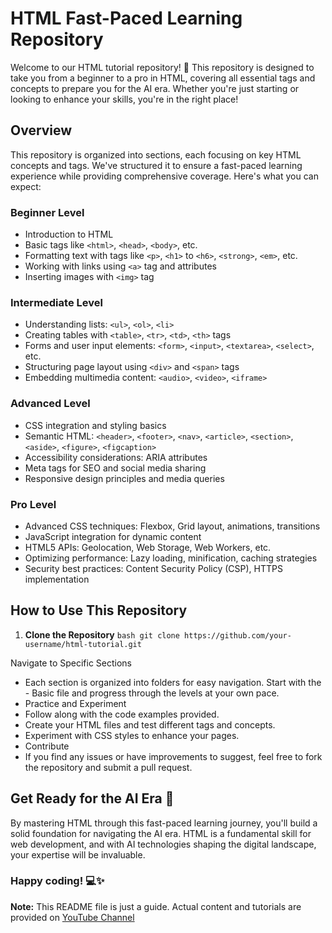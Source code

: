 # HTML Fast-Paced Learning Repository

Welcome to our HTML tutorial repository! 🚀 This repository is designed to take you from a beginner to a pro in HTML, covering all essential tags and concepts to prepare you for the AI era. Whether you're just starting or looking to enhance your skills, you're in the right place!

## Overview

This repository is organized into sections, each focusing on key HTML concepts and tags. We've structured it to ensure a fast-paced learning experience while providing comprehensive coverage. Here's what you can expect:

### Beginner Level
- Introduction to HTML
- Basic tags like `<html>`, `<head>`, `<body>`, etc.
- Formatting text with tags like `<p>`, `<h1>` to `<h6>`, `<strong>`, `<em>`, etc.
- Working with links using `<a>` tag and attributes
- Inserting images with `<img>` tag

### Intermediate Level
- Understanding lists: `<ul>`, `<ol>`, `<li>`
- Creating tables with `<table>`, `<tr>`, `<td>`, `<th>` tags
- Forms and user input elements: `<form>`, `<input>`, `<textarea>`, `<select>`, etc.
- Structuring page layout using `<div>` and `<span>` tags
- Embedding multimedia content: `<audio>`, `<video>`, `<iframe>`

### Advanced Level
- CSS integration and styling basics
- Semantic HTML: `<header>`, `<footer>`, `<nav>`, `<article>`, `<section>`, `<aside>`, `<figure>`, `<figcaption>`
- Accessibility considerations: ARIA attributes
- Meta tags for SEO and social media sharing
- Responsive design principles and media queries

### Pro Level
- Advanced CSS techniques: Flexbox, Grid layout, animations, transitions
- JavaScript integration for dynamic content
- HTML5 APIs: Geolocation, Web Storage, Web Workers, etc.
- Optimizing performance: Lazy loading, minification, caching strategies
- Security best practices: Content Security Policy (CSP), HTTPS implementation

## How to Use This Repository

1. **Clone the Repository**
   ```bash git clone https://github.com/your-username/html-tutorial.git ```


Navigate to Specific Sections
- Each section is organized into folders for easy navigation. Start with the - Basic file and progress through the levels at your own pace.
- Practice and Experiment
- Follow along with the code examples provided.
- Create your HTML files and test different tags and concepts.
- Experiment with CSS styles to enhance your pages.
- Contribute
- If you find any issues or have improvements to suggest, feel free to fork the repository and submit a pull request.

## Get Ready for the AI Era 🤖

By mastering HTML through this fast-paced learning journey, you'll build a solid foundation for navigating the AI era. HTML is a fundamental skill for web development, and with AI technologies shaping the digital landscape, your expertise will be invaluable.

### Happy coding! 💻✨

**Note:** This README file is just a guide. Actual content and tutorials are provided on [YouTube Channel](https://www.youtube.com/playlist?list=PLukishtN4YG1X3TKmcEk0pn_x3F4q-b5e)